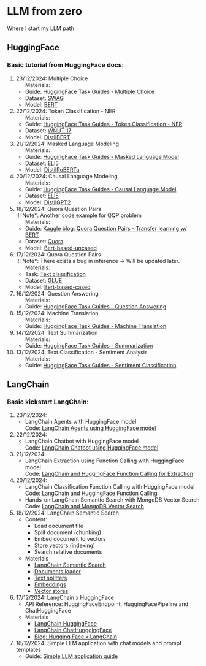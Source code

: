 # LLM from zero
Where I start my LLM path


## HuggingFace
### Basic tutorial from HuggingFace docs:
<ol>
    <li>23/12/2024: Multiple Choice <br>
        <ul> Materials:
            <li>
            Guide: <a href='https://huggingface.co/docs/transformers/tasks/multiple_choice'>HuggingFace Task Guides - Multiple Choice</a>
            </li>
            <li>
            Dataset: <a href='https://huggingface.co/datasets/allenai/swag'>SWAG</a>
            </li>
            <li>
            Model: <a href='https://huggingface.co/google-bert/bert-base-uncased'>BERT</a>
            </li>
        </ul> 
    </li>
    <li>22/12/2024: Token Classification - NER <br>
        <ul> Materials:
            <li>
            Guide: <a href='https://huggingface.co/docs/transformers/tasks/token_classification'>HuggingFace Task Guides - Token Classification - NER</a>
            </li>
            <li>
            Dataset: <a href='https://huggingface.co/datasets/leondz/wnut_17'>WNUT 17</a>
            </li>
            <li>
            Model: <a href='https://huggingface.co/distilbert/distilbert-base-uncased'>DistilBERT</a>
            </li>
        </ul> 
    </li>
    <li>21/12/2024: Masked Language Modeling <br>
        <ul> Materials:
            <li>
            Guide: <a href='https://huggingface.co/docs/transformers/tasks/masked_language_modeling'>HuggingFace Task Guides - Masked Language Model</a>
            </li>
            <li>
            Dataset: <a href='https://huggingface.co/datasets/rexarski/eli5_category'>ELI5</a>
            </li>
            <li>
            Model: <a href='https://huggingface.co/distilbert/distilroberta-base'>DistilRoBERTa</a>
            </li>
        </ul> 
    </li>
    <li>20/12/2024: Causal Language Modeling <br>
        <ul> Materials:
            <li>
            Guide: <a href='https://huggingface.co/docs/transformers/tasks/language_modeling'>HuggingFace Task Guides - Causal Language Model</a>
            </li>
            <li>
            Dataset: <a href='https://huggingface.co/datasets/rexarski/eli5_category'>ELI5</a>
            </li>
            <li>
            Model: <a href='https://huggingface.co/distilbert/distilgpt2'>DistilGPT2</a>
            </li>
        </ul> 
    </li>
    <li>18/12/2024: Quora Question Pairs <br>
        !!! Note*: Another code example for QQP problem
        <ul> Materials:
            <li>
            Guide: <a href='https://www.kaggle.com/code/vabatista/quora-question-pairs-transfer-learning-w-bert'>Kaggle blog: Quora Question Pairs - Transfer learning w/ BERT</a>
            </li>
            <li>
            Dataset: <a href='https://huggingface.co/datasets/quora-competitions/quora'>Quora</a>
            </li>
            <li>
            Model: <a href='https://huggingface.co/google-bert/bert-base-uncased'>Bert-based-uncased</a>
            </li>
        </ul> 
    </li>  
    <li>17/12/2024: Quora Question Pairs <br>
        !!! Note*: There exists a bug in inference -> Will be updated later.
        <ul> Materials:
            <li>
            Task: <a href='https://huggingface.co/tasks/text-classification'>Text classification</a>
            </li>
            <li>
            Dataset: <a href='https://huggingface.co/datasets/nyu-mll/glue/viewer/qqp/train'>GLUE</a>
            </li>
            <li>
            Model: <a href='https://huggingface.co/google-bert/bert-base-cased#bert-base-model-cased'>Bert-based-cased</a>
            </li>
        </ul> 
    </li>   
    <li>16/12/2024: Question Answering
        <ul> Materials:
            <li>
            Guide: <a href='https://huggingface.co/docs/transformers/tasks/question_answering'>HuggingFace Task Guides - Question Answering</a>
            </li>
        </ul> 
    </li>
    <li>15/12/2024: Machine Translation 
        <ul> Materials:
            <li>
            Guide: <a href='https://huggingface.co/learn/nlp-course/chapter7/4?fw=pt'>HuggingFace Task Guides - Machine Translation</a>
            </li>
        </ul> 
    </li>
    <li>14/12/2024: Text Summarization
        <ul> Materials:
            <li>
            Guide: <a href='https://huggingface.co/docs/transformers/en/tasks/summarization'>HuggingFace Task Guides - Summarization</a>
            </li>
        </ul> 
    </li>
    <li>13/12/2024: Text Classification - Sentiment Analysis
        <ul> Materials:
            <li>
            Guide: <a href='https://huggingface.co/docs/transformers/en/tasks/sequence_classification'>HuggingFace Task Guides - Sentiment Classification</a>
            </li>
        </ul> 
    </li>
</ol>

## LangChain
### Basic kickstart LangChain:
<ol>
    <li> 23/12/2024:
        <ul>
            <li>
                LangChain Agents with HuggingFace model <br>
                Code: <a href='https://github.com/HoganHPH/LLM_from_zero/tree/main/LangChain/Chatbot'>LangChain Agents using HuggingFace model</a>
            </li>
        </ul>
    </li>
    <li> 22/12/2024:
        <ul>
            <li>
                LangChain Chatbot with HuggingFace model <br>
                Code: <a href='https://github.com/HoganHPH/LLM_from_zero/tree/main/LangChain/Chatbot'>LangChain Chatbot using HuggingFace model</a>
            </li>
        </ul>
    </li>
    <li> 21/12/2024:
        <ul>
            <li>
                LangChain Extraction using Function Calling with HuggingFace model <br>
                Code: <a href='https://github.com/HoganHPH/LLM_from_zero/tree/main/LangChain/Extraction'>LangChain and HuggingFace Function Calling for Extraction</a>
            </li>
        </ul>
    </li>
    <li> 20/12/2024:
        <ul>
            <li>
                LangChain Classification Function Calling with HuggingFace model <br>
                Code: <a href='https://github.com/HoganHPH/LLM_from_zero/tree/main/LangChain/Classification'>LangChain and HuggingFace Function Calling</a>
            </li>
            <li>
                Hands-on LangChain Semantic Search with MongoDB Vector Search <br>
                Code: <a href='https://github.com/HoganHPH/LLM_from_zero/tree/main/LangChain/SemanticSearch'>LangChain and MongoDB Vector Search</a>
            </li>
        </ul>
    </li>
    <li> 18/12/2024: LangChain Semantic Search
        <ul>
            <li>Content:
                <ul>
                    <li>Load document file</li>
                    <li>Split document (chunking)</li>
                    <li>Embed document to vectors</li>
                    <li>Store vectors (indexing)</li>
                    <li>Search relative documents</li>
                </ul>
            </li>
            <li>Materials
                <ul>
                    <li><a href='https://python.langchain.com/docs/tutorials/retrievers/'>LangChain Semantic Search</a></li>
                    <li><a href='https://python.langchain.com/docs/concepts/document_loaders/'>Documents loader</a></li>
                    <li><a href='https://python.langchain.com/docs/concepts/text_splitters/'>Text splitters</a></li>
                    <li><a href='https://python.langchain.com/docs/concepts/embedding_models/'>Embeddings</a></li>
                    <li><a href='https://python.langchain.com/docs/concepts/vectorstores/'>Vector stores</a></li>
                </ul>
            </li>
        </ul>
    </li>
    <li> 17/12/2024: LangChain x HuggingFace
        <ul>
            <li>API Reference: HuggingFaceEndpoint, HuggingFacePipeline and ChatHuggingFace</li>
            <li>Materials
                <ul>
                    <li><a href='https://python.langchain.com/docs/integrations/providers/huggingface/'>LangChain HuggingFace</a></li>
                    <li><a href='https://python.langchain.com/docs/integrations/chat/huggingface/'>LangChain ChatHunggingFace</a></li>
                    <li><a href='https://huggingface.co/blog/langchain'>Blog: Hugging Face x LangChain</a></li>
                </ul>
            </li>
        </ul>
    </li>
    <li> 16/12/2024: Simple LLM application with chat models and prompt templates 
        <ul> 
            <li>Guide: <a href='https://python.langchain.com/docs/tutorials/llm_chain/'>Simple LLM application guide</a></li>
        </ul>
    </li>
</ol>
